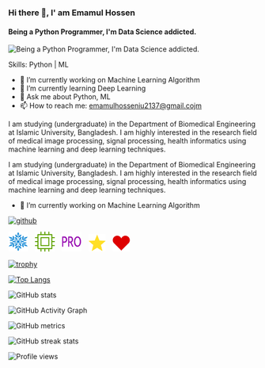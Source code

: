 ### Hi there 👋, I' am Emamul Hossen
#### Being a Python Programmer, I'm Data Science addicted.
![Being a Python Programmer, I'm Data Science addicted.](https://scontent.fjsr8-1.fna.fbcdn.net/v/t39.30808-6/330766442_1216241092620428_846472208562498044_n.jpg?_nc_cat=100&ccb=1-7&_nc_sid=e3f864&_nc_eui2=AeHQytnP1Q6ecB9wWKNUjgRi1gxzzgU4_q3WDHPOBTj-rSyodqEWa1Pkl9qqFY_-4iSmGFy7E7H8ROEcnL3VQiRf&_nc_ohc=a-MXxCmLBwYAX8GUs3V&_nc_ht=scontent.fjsr8-1.fna&oh=00_AfDv8wYKf7TyfmJVT4rjB463LV05pKHEm056x2GaTipSvw&oe=63EDAA73)


Skills: Python | ML

- 🔭 I’m currently working on Machine Learning Algorithm 
- 🌱 I’m currently learning Deep Learning 
- 💬 Ask me about Python, ML 
- 📫 How to reach me: emamulhosseniu2137@gmail.cojm 


I am studying (undergraduate) in the Department of Biomedical Engineering at Islamic University, Bangladesh. I am highly interested in the research field of medical image processing, signal processing, health informatics using machine learning and deep learning techniques.

I am studying (undergraduate) in the Department of Biomedical Engineering at Islamic University, Bangladesh. I am highly interested in the research field of medical image processing, signal processing, health informatics using machine learning and deep learning techniques.

- 🔭 I’m currently working on Machine Learning Algorithm 


[<img src='https://cdn.jsdelivr.net/npm/simple-icons@3.0.1/icons/github.svg' alt='github' height='40'>](https://github.com/EmamulHossen)  

<a href='https://archiveprogram.github.com/'><img src='https://raw.githubusercontent.com/acervenky/animated-github-badges/master/assets/acbadge.gif' width='40' height='40'></a> <a href='https://docs.github.com/en/developers'><img src='https://raw.githubusercontent.com/acervenky/animated-github-badges/master/assets/devbadge.gif' width='40' height='40'></a> <a href='https://github.com/pricing'><img src='https://raw.githubusercontent.com/acervenky/animated-github-badges/master/assets/pro.gif' width='40' height='40'></a> <a href='https://stars.github.com/'><img src='https://raw.githubusercontent.com/acervenky/animated-github-badges/master/assets/starbadge.gif' width='35' height='35'></a> <a href='https://docs.github.com/en/github/supporting-the-open-source-community-with-github-sponsors'><img src='https://raw.githubusercontent.com/acervenky/animated-github-badges/master/assets/sponsorbadge.gif' width='35' height='35'></a> 

[![trophy](https://github-profile-trophy.vercel.app/?username=EmamulHossen)](https://github.com/ryo-ma/github-profile-trophy)

[![Top Langs](https://github-readme-stats.vercel.app/api/top-langs/?username=EmamulHossen)](https://github.com/anuraghazra/github-readme-stats)

![GitHub stats](https://github-readme-stats.vercel.app/api?username=EmamulHossen&show_icons=true&count_private=true)  

![GitHub Activity Graph](https://activity-graph.herokuapp.com/graph?username=EmamulHossen)  

![GitHub metrics](https://metrics.lecoq.io/EmamulHossen)  

![GitHub streak stats](https://streak-stats.demolab.com/?user=EmamulHossen)  

![Profile views](https://gpvc.arturio.dev/EmamulHossen)   










